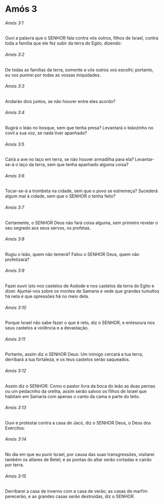 # Amós 3

###### Amós 3:1

Ouvi a palavra que o SENHOR fala contra vós outros, filhos de Israel, contra toda a família que ele fez subir da terra do Egito, dizendo:

###### Amós 3:2

De todas as famílias da terra, somente a vós outros vos escolhi; portanto, eu vos punirei por todas as vossas iniquidades.

###### Amós 3:3

Andarão dois juntos, se não houver entre eles acordo?

###### Amós 3:4

Rugirá o leão no bosque, sem que tenha presa? Levantará o leãozinho no covil a sua voz, se nada tiver apanhado?

###### Amós 3:5

Cairá a ave no laço em terra, se não houver armadilha para ela? Levantar-se-á o laço da terra, sem que tenha apanhado alguma coisa?

###### Amós 3:6

Tocar-se-á a trombeta na cidade, sem que o povo se estremeça? Sucederá algum mal à cidade, sem que o SENHOR o tenha feito?

###### Amós 3:7

Certamente, o SENHOR Deus não fará coisa alguma, sem primeiro revelar o seu segredo aos seus servos, os profetas.

###### Amós 3:8

Rugiu o leão, quem não temerá? Falou o SENHOR Deus, quem não profetizará?

###### Amós 3:9

Fazei ouvir isto nos castelos de Asdode e nos castelos da terra do Egito e dizei: Ajuntai-vos sobre os montes de Samaria e vede que grandes tumultos há nela e que opressões há no meio dela.

###### Amós 3:10

Porque Israel não sabe fazer o que é reto, diz o SENHOR, e entesoura nos seus castelos a violência e a devastação.

###### Amós 3:11

Portanto, assim diz o SENHOR Deus: Um inimigo cercará a tua terra, derribará a tua fortaleza, e os teus castelos serão saqueados.

###### Amós 3:12

Assim diz o SENHOR: Como o pastor livra da boca do leão as duas pernas ou um pedacinho da orelha, assim serão salvos os filhos de Israel que habitam em Samaria com apenas o canto da cama e parte do leito.

###### Amós 3:13

Ouvi e protestai contra a casa de Jacó, diz o SENHOR Deus, o Deus dos Exércitos:

###### Amós 3:14

No dia em que eu punir Israel, por causa das suas transgressões, visitarei também os altares de Betel; e as pontas do altar serão cortadas e cairão por terra.

###### Amós 3:15

Derribarei a casa de inverno com a casa de verão; as casas de marfim perecerão, e as grandes casas serão destruídas, diz o SENHOR.

